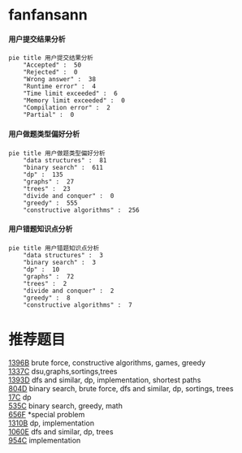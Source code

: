 # fanfansann

<!-- tabs:start -->



#### **用户提交结果分析**

```mermaid
pie title 用户提交结果分析
    "Accepted" :  50
    "Rejected" :  0
    "Wrong answer" :  38
    "Runtime error" :  4
    "Time limit exceeded" :  6
    "Memory limit exceeded" :  0
    "Compilation error" :  2
    "Partial" :  0
```

#### **用户做题类型偏好分析**

```mermaid
pie title 用户做题类型偏好分析
    "data structures" :  81
    "binary search" :  611
    "dp" :  135
    "graphs" :  27
    "trees" :  23
    "divide and conquer" :  0
    "greedy" :  555
    "constructive algorithms" :  256
```
#### **用户错题知识点分析**

```mermaid
pie title 用户错题知识点分析
    "data structures" :  3
    "binary search" :  3
    "dp" :  10
    "graphs" :  72
    "trees" :  2
    "divide and conquer" :  2
    "greedy" :  8
    "constructive algorithms" :  7
```



<!-- tabs:end -->
# 推荐题目
[1396B](https://codeforces.com/contest/1396/problem/B)		brute force,
                        constructive algorithms,
                        games,
                        greedy		  
[1337C](https://codeforces.com/contest/1337/problem/C)		dsu,graphs,sortings,trees		  
[1393D](https://codeforces.com/contest/1393/problem/D)		dfs and similar,
                        dp,
                        implementation,
                        shortest paths		  
[804D](https://codeforces.com/contest/804/problem/D)		binary search,
                        brute force,
                        dfs and similar,
                        dp,
                        sortings,
                        trees		  
[17C](https://codeforces.com/contest/17/problem/C)		dp		  
[535C](https://codeforces.com/contest/535/problem/C)		binary search,
                        greedy,
                        math		  
[656F](https://codeforces.com/contest/656/problem/F)		*special problem		  
[1310B](https://codeforces.com/contest/1310/problem/B)		dp,
                        implementation		  
[1060E](https://codeforces.com/contest/1060/problem/E)		dfs and similar,
                        dp,
                        trees		  
[954C](https://codeforces.com/contest/954/problem/C)		implementation		  
